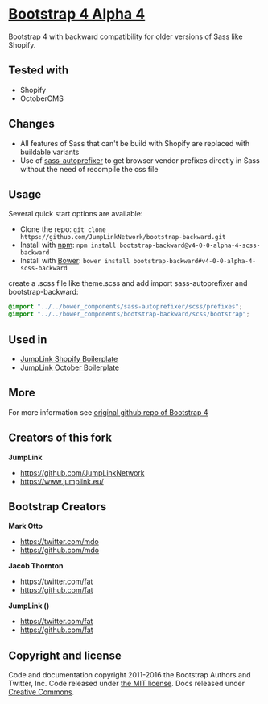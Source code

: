 # [Bootstrap 4 Alpha 4 ](http://getbootstrap.com)
Bootstrap 4 with backward compatibility for older versions of Sass like Shopify.

## Tested with

* Shopify
* OctoberCMS

## Changes

* All features of Sass that can't be build with Shopify are replaced with buildable variants
* Use of [sass-autoprefixer](https://github.com/JumpLinkNetwork/sass-autoprefixer) to get browser vendor prefixes directly in Sass without the need of recompile the css file

## Usage

Several quick start options are available:

- Clone the repo: `git clone https://github.com/JumpLinkNetwork/bootstrap-backward.git`
- Install with [npm](https://www.npmjs.com): `npm install bootstrap-backward@v4-0-0-alpha-4-scss-backward`
- Install with [Bower](http://bower.io): `bower install bootstrap-backward#v4-0-0-alpha-4-scss-backward`

create a .scss file like theme.scss and add import sass-autoprefixer and bootstrap-backward:
```scss
@import "../../bower_components/sass-autoprefixer/scss/prefixes";
@import "../../bower_components/bootstrap-backward/scss/bootstrap";
```

## Used in
* [JumpLink Shopify Boilerplate](https://github.com/JumpLinkNetwork/jumplink-shopify-boilerplate)
* [JumpLink October Boilerplate](https://github.com/JumpLinkNetwork/jumplink-october-boilerplate)


## More

For more information see [original github repo of Bootstrap 4](https://github.com/twbs/bootstrap)

## Creators of this fork

**JumpLink**

- <https://github.com/JumpLinkNetwork>
- <https://www.jumplink.eu/>

## Bootstrap Creators

**Mark Otto**

- <https://twitter.com/mdo>
- <https://github.com/mdo>

**Jacob Thornton**

- <https://twitter.com/fat>
- <https://github.com/fat>

**JumpLink ()**

- <https://twitter.com/fat>
- <https://github.com/fat>


## Copyright and license

Code and documentation copyright 2011-2016 the Bootstrap Authors and Twitter, Inc. Code released under [the MIT license](https://github.com/twbs/bootstrap/blob/master/LICENSE). Docs released under [Creative Commons](https://github.com/twbs/bootstrap/blob/master/docs/LICENSE).
